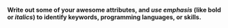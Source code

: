 **Write out some of your awesome attributes, and _use emphasis_ (like bold or *italics*) to __identify keywords__, programming languages, or skills.**
